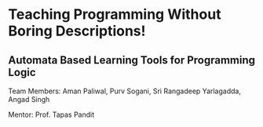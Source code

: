 # Teaching Programming Without Boring Descriptions!

## Automata Based Learning Tools for Programming Logic

Team Members: Aman Paliwal, Purv Sogani, Sri Rangadeep Yarlagadda, Angad Singh

Mentor: Prof. Tapas Pandit
